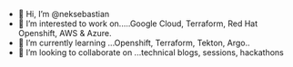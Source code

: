 - 👋 Hi, I’m @neksebastian
- 👀 I’m interested to work on.....Google Cloud, Terraform, Red Hat Openshift, AWS & Azure. 
- 🌱 I’m currently learning ...Openshift, Terraform, Tekton, Argo..
- 💞️ I’m looking to collaborate on ...technical blogs, sessions, hackathons


<!---
neksebastian/neksebastian is a ✨ special ✨ repository because its `README.md` (this file) appears on your GitHub profile.
You can click the Preview link to take a look at your changes.
--->
